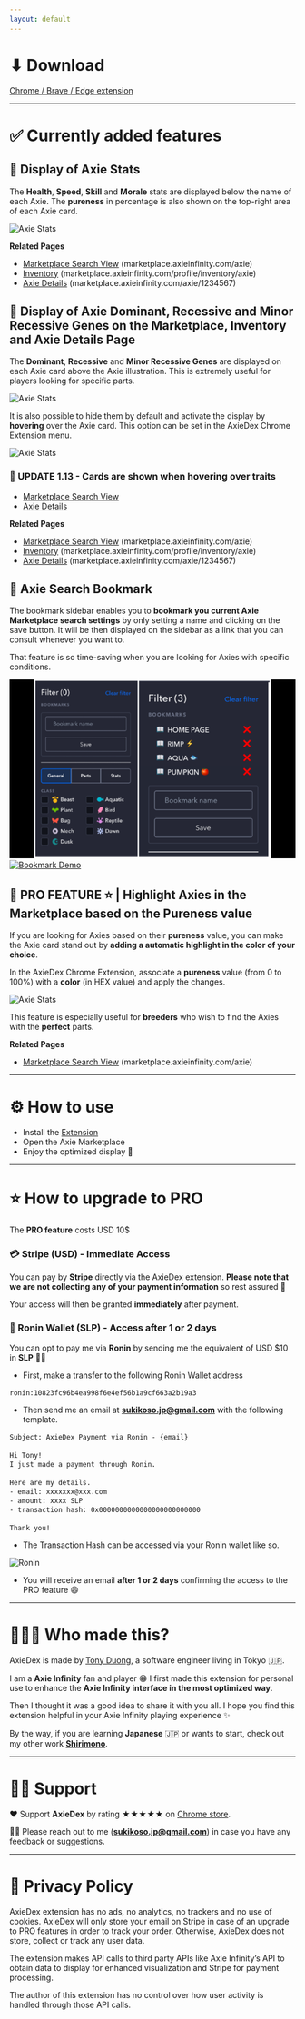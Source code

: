 ```yaml
---
layout: default
---
```

# ⬇ Download

[Chrome / Brave / Edge extension](https://chrome.google.com/webstore/detail/axiedex-the-ultimate-axie/bknllnbfmljmdocaodafmlhcfciicabo)

---

# ✅ Currently added features

## 📌 Display of Axie Stats

The **Health**, **Speed**, **Skill** and **Morale** stats are displayed below the name of each Axie. The **pureness** in percentage is also shown on the top-right area of each Axie card.

![Axie Stats](/assets/img/image_1.png)

**Related Pages**
- <u>Marketplace Search View</u> (marketplace.axieinfinity.com/axie)
- <u>Inventory</u> (marketplace.axieinfinity.com/profile/inventory/axie)
- <u>Axie Details</u> (marketplace.axieinfinity.com/axie/1234567)

## 📌 Display of Axie Dominant, Recessive and Minor Recessive Genes on the Marketplace, Inventory and Axie Details Page

The **Dominant**, **Recessive** and **Minor Recessive Genes** are displayed on each Axie card above the Axie illustration. This is extremely useful for players looking for specific parts.

![Axie Stats](/assets/img/image_2.png)

It is also possible to hide them by default and activate the display by **hovering** over the Axie card. This option can be set in the AxieDex Chrome Extension menu.

![Axie Stats](/assets/img/image_3.png)

### 📆 UPDATE 1.13 - Cards are shown when hovering over traits

- [Marketplace Search View](https://gyazo.com/814260c7f6f187c7a75c86970132ed4e)
- [Axie Details](https://gyazo.com/196cebe308dc55a8208f5bb32357b65e)

**Related Pages**
- <u>Marketplace Search View</u> (marketplace.axieinfinity.com/axie)
- <u>Inventory</u> (marketplace.axieinfinity.com/profile/inventory/axie)
- <u>Axie Details</u> (marketplace.axieinfinity.com/axie/1234567)

## 📌 Axie Search Bookmark

The bookmark sidebar enables you to **bookmark you current Axie Marketplace search settings** by only setting a name and clicking on the save button. It will be then displayed on the sidebar as a link that you can consult whenever you want to.

That feature is so time-saving when you are looking for Axies with specific conditions.

![Bookmark](/assets/img/image_5.png)
[![Bookmark Demo](https://i.gyazo.com/1e108eb1bf6fc6124c79486ef609bd8a.gif)](https://gyazo.com/1e108eb1bf6fc6124c79486ef609bd8a)

## 📌 PRO FEATURE ⭐️ | Highlight Axies in the Marketplace based on the Pureness value

If you are looking for Axies based on their **pureness** value, you can make the Axie card stand out by **adding a automatic highlight in the color of your choice**.

In the AxieDex Chrome Extension, associate a **pureness** value (from 0 to 100%) with a **color** (in HEX value) and apply the changes.

![Axie Stats](/assets/img/image_4.png)

This feature is especially useful for **breeders** who wish to find the Axies with the **perfect** parts.

**Related Pages**
- <u>Marketplace Search View</u> (marketplace.axieinfinity.com/axie)

---

# ⚙️ How to use

- Install the [Extension](https://chrome.google.com/webstore/detail/axiedex-the-ultimate-axie/bknllnbfmljmdocaodafmlhcfciicabo)
- Open the Axie Marketplace
- Enjoy the optimized display 🥳

---

# ⭐️ How to upgrade to PRO

The **PRO feature** costs USD 10$

### 💳 Stripe (USD) - Immediate Access
You can pay by **Stripe** directly via the AxieDex extension. **Please note that we are not collecting any of your payment information** so rest assured 🙏

Your access will then be granted **immediately** after payment.

### 🍺 Ronin Wallet (SLP) - Access after 1 or 2 days
You can opt to pay me via **Ronin** by sending me the equivalent of USD $10 in **SLP** 👍🏻

- First, make a transfer to the following Ronin Wallet address
```
ronin:10823fc96b4ea998f6e4ef56b1a9cf663a2b19a3
```

- Then send me an email at **<a href="mailto:sukikoso.jp@gmail.com">sukikoso.jp@gmail.com</a>** with the following template.

```
Subject: AxieDex Payment via Ronin - {email}

Hi Tony!
I just made a payment through Ronin.

Here are my details.
- email: xxxxxxx@xxx.com
- amount: xxxx SLP
- transaction hash: 0x0000000000000000000000000

Thank you!
```

- The Transaction Hash can be accessed via your Ronin wallet like so.

![Ronin](/assets/img/ronin.png)

- You will receive an email **after 1 or 2 days** confirming the access to the PRO feature 😄

---

# 👨🏻‍💻 Who made this?

AxieDex is made by [Tony Duong](https://github.com/tonystrawberry), a software engineer living in Tokyo 🇯🇵.

I am a **Axie Infinity** fan and player 😁 I first made this extension for personal use to enhance the **Axie Infinity interface in the most optimized way**.

Then I thought it was a good idea to share it with you all. I hope you find this extension helpful in your Axie Infinity playing experience ✨

By the way, if you are learning **Japanese** 🇯🇵 or wants to start, check out my other work [**Shirimono**](https://shirimono.com).

---

# 🙌🏻 Support

❤️ Support **AxieDex** by rating ★★★★★ on [Chrome store](https://chrome.google.com/webstore/category/extensions?hl=en).

👨‍💻 Please reach out to me (**sukikoso.jp@gmail.com**) in case you have any feedback or suggestions.

---

# 👀 Privacy Policy
AxieDex extension has no ads, no analytics, no trackers and no use of cookies. AxieDex will only store your email on Stripe in case of an upgrade to PRO features in order to track your order. Otherwise, AxieDex does not store, collect or track any user data.

The extension makes API calls to third party APIs like Axie Infinity’s API to obtain data to display for enhanced visualization and Stripe for payment processing.

The author of this extension has no control over how user activity is handled through those API calls.
